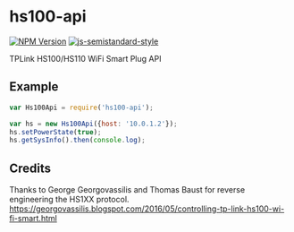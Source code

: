 # hs100-api
[![NPM Version](https://img.shields.io/npm/v/hs100-api.svg)](https://www.npmjs.com/package/hs100-api)
[![js-semistandard-style](https://img.shields.io/badge/code%20style-semistandard-brightgreen.svg?style=flat-square)](https://github.com/Flet/semistandard)

TPLink HS100/HS110 WiFi Smart Plug API

## Example
```javascript
var Hs100Api = require('hs100-api');

var hs = new Hs100Api({host: '10.0.1.2'});
hs.setPowerState(true);
hs.getSysInfo().then(console.log);
```

## Credits
Thanks to George Georgovassilis and Thomas Baust for reverse engineering the HS1XX protocol.
https://georgovassilis.blogspot.com/2016/05/controlling-tp-link-hs100-wi-fi-smart.html
